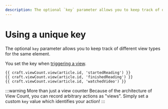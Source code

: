```yaml
---
description: The optional `key` parameter allows you to keep track of different view types for the same element.
---
```


# Using a unique key

The optional `key` parameter allows you to keep track of different view types for the same element.

You set the key when [triggering a view](/how-to-increment-the-counter/).

```twig
{{ craft.viewCount.view(article.id, 'startedReading') }}
{{ craft.viewCount.view(article.id, 'finishedReading') }}
{{ craft.viewCount.view(article.id, 'watchedVideo') }}
```

:::warning More than just a view counter
Because of the architecture of View Count, you can record arbitrary actions as "views". Simply set a custom `key` value which identifies your action!
:::
